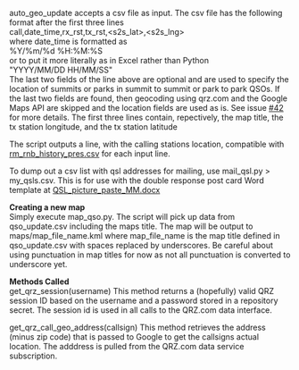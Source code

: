 auto_geo_update accepts a csv file as input. The csv file has the following format after the first three lines  
call,date_time,rx_rst,tx_rst,<s2s_lat>,<s2s_lng>  
where date_time is formatted as  
%Y/%m/%d %H:%M:%S  
or to put it more literally as in Excel rather than  Python  
"YYYY/MM/DD HH/MM/SS"  
The last two fields of the line above are optional and are used to specify the location of summits or parks in summit to summit or park to park QSOs. If the last two fields are found, then geocoding using qrz.com and the Google Maps API are skipped and the location fields are used as is. See issue [#42](https://github.com/hcarter333/rm-rbn-history/issues/42) for more details.
The first three lines contain, repectively, the map title, the tx station longitude, and the tx station latitude

The script outputs a line, with the calling stations location, compatible with [rm_rnb_history_pres.csv](https://github.com/hcarter333/rm-rbn-history/blob/main/rm_rnb_history_pres.csv) for each input line.  
  
To dump out a csv list with qsl addresses for mailing, use mail_qsl.py > my_qsls.csv. This is for use with the double response post card Word template at [QSL_picture_paste_MM.docx](https://github.com/hcarter333/kd0fnr_radio_ops/blob/main/QSL_picture_paste_MM.docx)  



**Creating a new map**  
Simply execute map_qso.py. The script will pick up data from qso_update.csv including the maps title. The map will be output to maps/map_file_name.kml where map_file_name is the map title defined in qso_update.csv with spaces replaced by underscores. Be careful about using punctuation in map titles for now as not all punctuation is converted to underscore yet.

**Methods Called**  
get_qrz_session(username)
This method returns a (hopefully) valid QRZ session ID based on the username and a password stored in a repository secret. The session id is used in all calls to the QRZ.com data interface.
  
get_qrz_call_geo_address(callsign)
This method retrieves the address (minus zip code) that is passed to Google to get the callsigns actual location. The adddress is pulled from the QRZ.com data service subscription.


